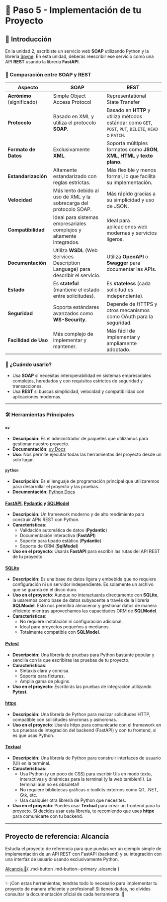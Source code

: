 # 🚀 Paso 5 - Implementación de tu Proyecto

## 🌟 Introducción

En la unidad 2, escribiste un servicio web **SOAP** utilizando Python y la librería [Spyne](http://spyne.io/). En esta unidad, deberás reescribir ese servicio como una API **REST** usando la librería **FastAPI**.

### 🔄 Comparación entre SOAP y REST

| **Aspecto**            | **SOAP**                                                                 | **REST**                                                                 |
|-------------------------|--------------------------------------------------------------------------|---------------------------------------------------------------------------|
| **Acrónimo** (significado) | Simple Object Access Protocol                                          | Representational State Transfer                                           |
| **Protocolo**           | Basado en XML y utiliza el protocolo **SOAP**.                          | Basado en **HTTP** y utiliza métodos estándar como `GET`, `POST`, `PUT`, `DELETE`, `HEAD` o `PATCH`. |
| **Formato de Datos**    | Exclusivamente **XML**.                                                 | Soporta múltiples formatos como **JSON**, **XML**, **HTML** y **texto plano**. |
| **Estandarización**     | Altamente estandarizado con reglas estrictas.                           | Más flexible y menos formal, lo que facilita su implementación.          |
| **Velocidad**           | Más lento debido al uso de XML y la sobrecarga del protocolo SOAP.       | Más rápido gracias a su simplicidad y uso de JSON.                       |
| **Compatibilidad**      | Ideal para sistemas empresariales complejos y altamente integrados.     | Ideal para aplicaciones web modernas y servicios ligeros.                |
| **Documentación**       | Utiliza **WSDL** (Web Services Description Language) para describir el servicio. | Utiliza **OpenAPI** o **Swagger** para documentar las APIs.              |
| **Estado**              | Es **stateful** (mantiene el estado entre solicitudes).                 | Es **stateless** (cada solicitud es independiente).                      |
| **Seguridad**           | Soporta estándares avanzados como **WS-Security**.                      | Depende de HTTPS y otros mecanismos como OAuth para la seguridad.        |
| **Facilidad de Uso**    | Más complejo de implementar y mantener.                                 | Más fácil de implementar y ampliamente adoptado.                         |

### 🚀 ¿Cuándo usarlo?

- Usa **SOAP** si necesitas interoperabilidad en sistemas empresariales complejos, heredados y con requisitos estrictos de seguridad y transacciones.
- Usa **REST** si buscas simplicidad, velocidad y compatibilidad con aplicaciones modernas.

---

### 🛠️ Herramientas Principales

#### `uv`

- **Descripción**: Es el administrador de paquetes que utilizamos para gestionar nuestro proyecto.
- **Documentación**: [uv Docs](https://docs.astral.sh/uv/)
- **Uso**: Nos permite ejecutar todas las herramientas del proyecto desde un solo lugar.

#### `python`

- **Descripción**: Es el lenguaje de programación principal que utilizaremos
  para desarrollar el proyecto y las pruebas.
- **Documentación**: [Python Docs](https://www.python.org/doc/)

#### [FastAPI](https://fastapi.tiangolo.com/), [Pydantic](https://docs.pydantic.dev/latest/) y [SQLModel](https://sqlmodel.tiangolo.com/)

- **Descripción**: Un framework moderno y de alto rendimiento para construir
  APIs REST con Python.
- **Características**:
  - Validación automática de datos (**Pydantic**)
  - Documentación interactiva (**FastAPI**)
  - Soporte para tipado estático (**Pydantic**)
  - Soporte de ORM (**SqlModel**)
- **Uso en el proyecto**: Usarás **FastAPI** para escribir las rutas del API REST de
  tu proyecto.

#### [SQLite](https://www.sqlite.org/index.html)

- **Descripción**: Es una base de datos ligera y embebida que no requiere configuración ni un servidor independiente. Es solamente un archivo que se guarda en el disco duro.
- **Uso en el proyecto**: Aunque no interactuarás directamente con **SQLite**, la usaremos como base de datos subyacente a través de la librería **SQLModel**. Esto nos permitirá almacenar y gestionar datos de manera eficiente mientras aprovechamos las capacidades ORM de **SQLModel**.
- **Características**:
  - No requiere instalación ni configuración adicional.
  - Ideal para proyectos pequeños y medianos.
  - Totalmente compatible con **SQLModel**.

#### [Pytest](https://docs.pytest.org/en/stable/)

- **Descripción**: Una librería de pruebas para Python bastante popular y sencilla con la que escribiras las pruebas de tu proyecto.
- **Características**:
  - Sintaxis clara y concisa.
  - Soporte para fixtures.
  - Amplia gama de plugins.
- **Uso en el proyecto**: Escribirás las pruebas de integración utilizando **Pytest**.


#### [httpx](https://www.python-httpx.org/)

- **Descripción**: Una librería de Python para realizar solicitudes HTTP,
  compatible con solicitudes síncronas y asíncronas.
- **Uso en el proyecto**: Usarás httpx para comunicarte con el framework en tus pruebas de integración del backend (FastAPI) y con tu frontend, si es que usas Python.

#### [Textual](https://textual.textualize.io/)

- **Descripción**: Una librería de Python para construir interfaces de usuario (UI) en la terminal.
- **Características**:
  - Usa Python (y un poco de CSS) para escribir UIs en modo texto, interactivas y dinámicas para la terminal (y la web tambien!!). La terminal aún no es obsoleta!!
  - No requiere bibliotecas gráficas o toolkits externos como QT, .NET, Gtk, etc.
  - Usa cualquier otra librería de Python que necesites.
- **Uso en el proyecto**: Puedes usar **Textual** para crear un frontend para tu proyecto. Si decides usar esta librería, te recomiendo que uses **httpx** para comunicarte con tu backend.

---

## Proyecto de referencia: Alcancía

Estudia el proyecto de referencia para que puedas ver un ejemplo simple de implementación de un API REST con FastAPI (backend) y su integración con una interfáz de usuario usando exclusivamente Python.

[Alcancía :pig2:](../proyectos/nnieto/index.md){ .md-button .md-button--primary .alcancia }

---

✨ ¡Con estas herramientas, tendrás todo lo necesario para implementar tu
proyecto de manera eficiente y profesional! Si tienes dudas, no olvides
consultar la documentación oficial de cada herramienta. 🚀

